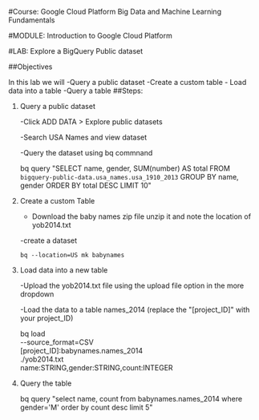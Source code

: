 #Course: Google Cloud Platform Big Data and Machine Learning Fundamentals

#MODULE: Introduction to Google Cloud Platform

#LAB: Explore a BigQuery Public dataset


##Objectives

In this lab we will
	-Query a public dataset
	-Create a custom table 
	- Load data into a table
	-Query a table
##Steps:

1. 	Query a public dataset

	-Click ADD DATA > Explore public datasets

	-Search USA Names and view dataset

	-Query the dataset using bq commnand 

	bq query "SELECT name, gender, SUM(number) AS total FROM `bigquery-public-data.usa_names.usa_1910_2013` GROUP BY name, gender ORDER BY total DESC LIMIT 10"

2.	Create a custom Table
 
	- Download the baby names zip file unzip it and note the location of yob2014.txt

	-create a dataset

		bq --location=US mk babynames

3. Load data into a new table
	
	-Upload the yob2014.txt file using the upload file option in the more dropdown

	-Load the data to a table names_2014 (replace the "[project_ID]" with your project_ID)

	bq load \
	--source_format=CSV \
	 [project_ID]:babynames.names_2014 \
	  ./yob2014.txt \
	name:STRING,gender:STRING,count:INTEGER

4.	Query the table
	
	 bq query "select name, count from babynames.names_2014 where gender='M' order by count desc limit 5"

